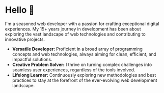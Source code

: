 # Hello 👋

I'm a seasoned web developer with a passion for crafting exceptional digital experiences. My 15+ years journey in development has been about exploring the vast landscape of web technologies and contributing to innovative projects.

- **Versatile Developer:** Proficient in a broad array of programming concepts and web technologies, always aiming for clean, efficient, and impactful solutions.
- **Creative Problem Solver:** I thrive on turning complex challenges into seamless user experiences, regardless of the tools involved.
- **Lifelong Learner:** Continuously exploring new methodologies and best practices to stay at the forefront of the ever-evolving web development landscape.
